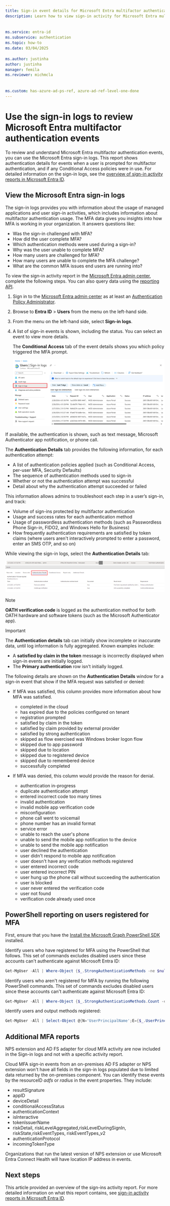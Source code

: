 ```yaml
---
title: Sign-in event details for Microsoft Entra multifactor authentication
description: Learn how to view sign-in activity for Microsoft Entra multifactor authentication events and status messages.


ms.service: entra-id
ms.subservice: authentication
ms.topic: how-to
ms.date: 03/04/2025

ms.author: justinha
author: justinha
manager: femila
ms.reviewer: michmcla


ms.custom: has-azure-ad-ps-ref, azure-ad-ref-level-one-done
---
```

# Use the sign-in logs to review Microsoft Entra multifactor authentication events

To review and understand Microsoft Entra multifactor authentication events, you can use the Microsoft Entra sign-in logs. This report shows authentication details for events when a user is prompted for multifactor authentication, and if any Conditional Access policies were in use. For detailed information on the sign-in logs, see the [overview of sign-in activity reports in Microsoft Entra ID](~/identity/monitoring-health/concept-sign-ins.md).

<a name='view-the-azure-ad-sign-ins-report'></a>

## View the Microsoft Entra sign-in logs


The sign-in logs provides you with information about the usage of managed applications and user sign-in activities, which includes information about multifactor authentication usage. The MFA data gives you insights into how MFA is working in your organization. It answers questions like:

- Was the sign-in challenged with MFA?
- How did the user complete MFA?
- Which authentication methods were used during a sign-in?
- Why was the user unable to complete MFA?
- How many users are challenged for MFA?
- How many users are unable to complete the MFA challenge?
- What are the common MFA issues end users are running into?

To view the sign-in activity report in the [Microsoft Entra admin center](https://entra.microsoft.com), complete the following steps. You can also query data using the [reporting API](~/identity/monitoring-health/howto-configure-prerequisites-for-reporting-api.md).

1. Sign in to the [Microsoft Entra admin center](https://entra.microsoft.com) as at least an [Authentication Policy Administrator](~/identity/role-based-access-control/permissions-reference.md#authentication-policy-administrator).
1. Browse to **Entra ID** > **Users** from the menu on the left-hand side.
1. From the menu on the left-hand side, select **Sign-in logs**.
1. A list of sign-in events is shown, including the status. You can select an event to view more details.

    The **Conditional Access** tab of the event details shows you which policy triggered the MFA prompt.

    [![Screenshot of example Microsoft Entra sign-in logs](media/howto-mfa-reporting/sign-in-report-cropped.png)](media/howto-mfa-reporting/sign-in-report.png#lightbox)
   
If available, the authentication is shown, such as text message, Microsoft Authenticator app notification, or phone call.

The **Authentication Details** tab provides the following information, for each authentication attempt:

- A list of authentication policies applied (such as Conditional Access, per-user MFA, Security Defaults)
- The sequence of authentication methods used to sign-in
- Whether or not the authentication attempt was successful
- Detail about why the authentication attempt succeeded or failed

This information allows admins to troubleshoot each step in a user’s sign-in, and track:

- Volume of sign-ins protected by multifactor authentication 
- Usage and success rates for each authentication method 
- Usage of passwordless authentication methods (such as Passwordless Phone Sign-in, FIDO2, and Windows Hello for Business) 
- How frequently authentication requirements are satisfied by token claims (where users aren't interactively prompted to enter a password, enter an SMS OTP, and so on)

While viewing the sign-in logs, select the **Authentication Details** tab: 

![Screenshot of the Authentication Details tab](media/howto-mfa-reporting/auth-details-tab.png)

>[!NOTE]
>**OATH verification code** is logged as the authentication method for both OATH hardware and software tokens (such as the Microsoft Authenticator app).

>[!IMPORTANT]
>The **Authentication details** tab can initially show incomplete or inaccurate data, until log information is fully aggregated. Known examples include: 
>- A **satisfied by claim in the token** message is incorrectly displayed when sign-in events are initially logged. 
>- The **Primary authentication** row isn't initially logged. 

The following details are shown on the **Authentication Details** window for a sign-in event that show if the MFA request was satisfied or denied:

* If MFA was satisfied, this column provides more information about how MFA was satisfied.
   * completed in the cloud
   * has expired due to the policies configured on tenant
   * registration prompted
   * satisfied by claim in the token
   * satisfied by claim provided by external provider
   * satisfied by strong authentication
   * skipped as flow exercised was Windows broker logon flow
   * skipped due to app password
   * skipped due to location
   * skipped due to registered device
   * skipped due to remembered device
   * successfully completed

* If MFA was denied, this column would provide the reason for denial.
   * authentication in-progress
   * duplicate authentication attempt
   * entered incorrect code too many times
   * invalid authentication
   * invalid mobile app verification code
   * misconfiguration
   * phone call went to voicemail
   * phone number has an invalid format
   * service error
   * unable to reach the user's phone
   * unable to send the mobile app notification to the device
   * unable to send the mobile app notification
   * user declined the authentication
   * user didn't respond to mobile app notification
   * user doesn't have any verification methods registered
   * user entered incorrect code
   * user entered incorrect PIN
   * user hung up the phone call without succeeding the authentication
   * user is blocked
   * user never entered the verification code
   * user not found
   * verification code already used once

## PowerShell reporting on users registered for MFA

First, ensure that you have the [Install the Microsoft Graph PowerShell SDK](/powershell/microsoftgraph/installation) installed.

Identify users who have registered for MFA using the PowerShell that follows. This set of commands excludes disabled users since these accounts can't authenticate against Microsoft Entra ID:

```powershell
Get-MgUser -All | Where-Object {$_.StrongAuthenticationMethods -ne $null -and $_.BlockCredential -eq $False} | Select-Object -Property UserPrincipalName
```

Identify users who aren't registered for MFA by running the following PowerShell commands. This set of commands excludes disabled users since these accounts can't authenticate against Microsoft Entra ID:

```powershell
Get-MgUser -All | Where-Object {$_.StrongAuthenticationMethods.Count -eq 0 -and $_.BlockCredential -eq $False} | Select-Object -Property UserPrincipalName
```

Identify users and output methods registered:

```powershell
Get-MgUser -All | Select-Object @{N='UserPrincipalName';E={$_.UserPrincipalName}},@{N='MFA Status';E={if ($_.StrongAuthenticationRequirements.State){$_.StrongAuthenticationRequirements.State} else {"Disabled"}}},@{N='MFA Methods';E={$_.StrongAuthenticationMethods.methodtype}} | Export-Csv -Path c:\MFA_Report.csv -NoTypeInformation
```

## Additional MFA reports
NPS extension and AD FS adapter for cloud MFA activity are now included in the Sign-in logs and not with a specific activity report.

Cloud MFA sign-in events from an on-premises AD FS adapter or NPS extension won't have all fields in the sign-in logs populated due to limited data returned by the on-premises component. You can identify these events by the resourceID *adfs* or *radius* in the event properties. They include:
- resultSignature
- appID
- deviceDetail
- conditionalAccessStatus
- authenticationContext
- isInteractive
- tokenIssuerName
- riskDetail, riskLevelAggregated,riskLevelDuringSignIn, riskState,riskEventTypes, riskEventTypes_v2
- authenticationProtocol
- incomingTokenType

Organizations that run the latest version of NPS extension or use Microsoft Entra Connect Health will have location IP address in events.

## Next steps

This article provided an overview of the sign-ins activity report. For more detailed information on what this report contains, see [sign-in activity reports in Microsoft Entra ID](~/identity/monitoring-health/concept-sign-ins.md).
